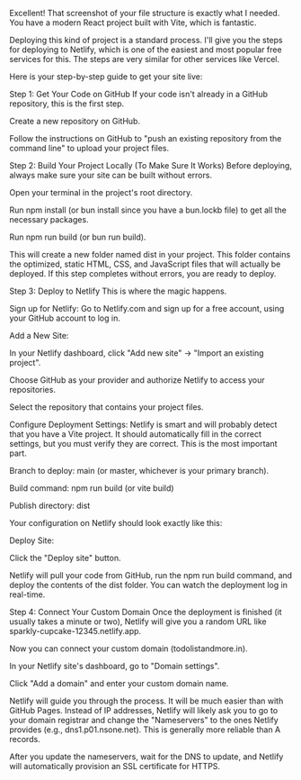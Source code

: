 
Excellent! That screenshot of your file structure is exactly what I needed. You have a modern React project built with Vite, which is fantastic.

Deploying this kind of project is a standard process. I'll give you the steps for deploying to Netlify, which is one of the easiest and most popular free services for this. The steps are very similar for other services like Vercel.

Here is your step-by-step guide to get your site live:

Step 1: Get Your Code on GitHub
If your code isn't already in a GitHub repository, this is the first step.

Create a new repository on GitHub.

Follow the instructions on GitHub to "push an existing repository from the command line" to upload your project files.

Step 2: Build Your Project Locally (To Make Sure It Works)
Before deploying, always make sure your site can be built without errors.

Open your terminal in the project's root directory.

Run npm install (or bun install since you have a bun.lockb file) to get all the necessary packages.

Run npm run build (or bun run build).

This will create a new folder named dist in your project. This folder contains the optimized, static HTML, CSS, and JavaScript files that will actually be deployed. If this step completes without errors, you are ready to deploy.

Step 3: Deploy to Netlify
This is where the magic happens.

Sign up for Netlify: Go to Netlify.com and sign up for a free account, using your GitHub account to log in.

Add a New Site:

In your Netlify dashboard, click "Add new site" -> "Import an existing project".

Choose GitHub as your provider and authorize Netlify to access your repositories.

Select the repository that contains your project files.

Configure Deployment Settings:
Netlify is smart and will probably detect that you have a Vite project. It should automatically fill in the correct settings, but you must verify they are correct. This is the most important part.

Branch to deploy: main (or master, whichever is your primary branch).

Build command: npm run build (or vite build)

Publish directory: dist

Your configuration on Netlify should look exactly like this:

Deploy Site:

Click the "Deploy site" button.

Netlify will pull your code from GitHub, run the npm run build command, and deploy the contents of the dist folder. You can watch the deployment log in real-time.

Step 4: Connect Your Custom Domain
Once the deployment is finished (it usually takes a minute or two), Netlify will give you a random URL like sparkly-cupcake-12345.netlify.app.

Now you can connect your custom domain (todolistandmore.in).

In your Netlify site's dashboard, go to "Domain settings".

Click "Add a domain" and enter your custom domain name.

Netlify will guide you through the process. It will be much easier than with GitHub Pages. Instead of IP addresses, Netlify will likely ask you to go to your domain registrar and change the "Nameservers" to the ones Netlify provides (e.g., dns1.p01.nsone.net). This is generally more reliable than A records.

After you update the nameservers, wait for the DNS to update, and Netlify will automatically provision an SSL certificate for HTTPS.
